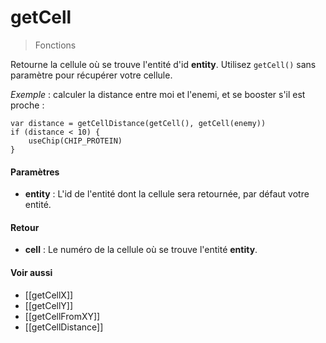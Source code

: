 # getCell
> Fonctions

Retourne la cellule où se trouve l'entité d'id <b>entity</b>.
Utilisez `getCell()` sans paramètre pour récupérer votre cellule.

*Exemple* : calculer la distance entre moi et l'enemi, et se booster s'il est proche :
```
var distance = getCellDistance(getCell(), getCell(enemy))
if (distance < 10) {
	useChip(CHIP_PROTEIN)
}
```

#### Paramètres

- **entity** : L'id de l'entité dont la cellule sera retournée, par défaut votre entité.

#### Retour

- **cell** : Le numéro de la cellule où se trouve l'entité <b>entity</b>.

#### Voir aussi

- [[getCellX]]
- [[getCellY]]
- [[getCellFromXY]]
- [[getCellDistance]]